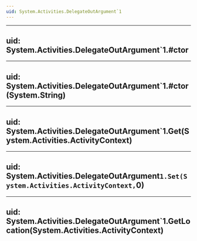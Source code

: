```yaml
---
uid: System.Activities.DelegateOutArgument`1
---
```


---
uid: System.Activities.DelegateOutArgument`1.#ctor
---

---
uid: System.Activities.DelegateOutArgument`1.#ctor(System.String)
---

---
uid: System.Activities.DelegateOutArgument`1.Get(System.Activities.ActivityContext)
---

---
uid: System.Activities.DelegateOutArgument`1.Set(System.Activities.ActivityContext,`0)
---

---
uid: System.Activities.DelegateOutArgument`1.GetLocation(System.Activities.ActivityContext)
---
